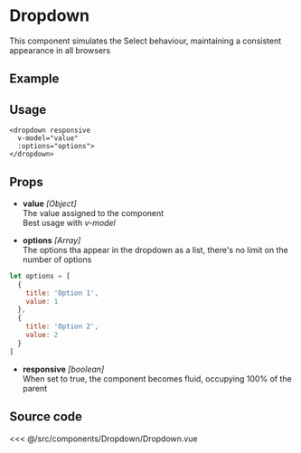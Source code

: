 # Dropdown

This component simulates the Select behaviour, maintaining a consistent appearance in all browsers

## Example

<Demo componentName="examples-dropdown-doc"/>

## Usage

```vue
<dropdown responsive
  v-model="value"
  :options="options">
</dropdown>
```

## Props

- **value** *[Object]*  
The value assigned to the component  
Best usage with *v-model*

- **options** *[Array]*  
The options tha appear in the dropdown as a list, there's no limit on the number of options

```javascript
let options = [
  {
    title: 'Option 1',
    value: 1
  },
  {
    title: 'Option 2',
    value: 2
  }
]
```

- **responsive** *[boolean]*  
When set to true, the component becomes fluid, occupying 100% of the parent

## Source code

<SourceCode>
<<< @/src/components/Dropdown/Dropdown.vue
</SourceCode>
